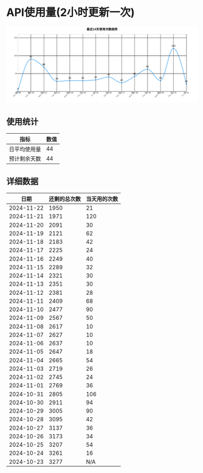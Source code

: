 # API使用量(2小时更新一次)



 ![走势图](./chart.svg)

## 使用统计

| 指标 | 数值 |
|------|------|
| 日平均使用量 | 44 |
| 预计剩余天数 | 44 |

## 详细数据

| 日期 | 还剩的总次数 | 当天用的次数 |
|------|------------|-------------|
| 2024-11-22 | 1950 | 21 |
| 2024-11-21 | 1971 | 120 |
| 2024-11-20 | 2091 | 30 |
| 2024-11-19 | 2121 | 62 |
| 2024-11-18 | 2183 | 42 |
| 2024-11-17 | 2225 | 24 |
| 2024-11-16 | 2249 | 40 |
| 2024-11-15 | 2289 | 32 |
| 2024-11-14 | 2321 | 30 |
| 2024-11-13 | 2351 | 30 |
| 2024-11-12 | 2381 | 28 |
| 2024-11-11 | 2409 | 68 |
| 2024-11-10 | 2477 | 90 |
| 2024-11-09 | 2567 | 50 |
| 2024-11-08 | 2617 | 10 |
| 2024-11-07 | 2627 | 10 |
| 2024-11-06 | 2637 | 10 |
| 2024-11-05 | 2647 | 18 |
| 2024-11-04 | 2665 | 54 |
| 2024-11-03 | 2719 | 26 |
| 2024-11-02 | 2745 | 24 |
| 2024-11-01 | 2769 | 36 |
| 2024-10-31 | 2805 | 106 |
| 2024-10-30 | 2911 | 94 |
| 2024-10-29 | 3005 | 90 |
| 2024-10-28 | 3095 | 42 |
| 2024-10-27 | 3137 | 36 |
| 2024-10-26 | 3173 | 34 |
| 2024-10-25 | 3207 | 54 |
| 2024-10-24 | 3261 | 16 |
| 2024-10-23 | 3277 | N/A |
